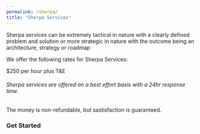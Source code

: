 ```yaml
---
permalink: /sherpa/
title: "Sherpa Services"
---
```


Sherpa services can be extremely tactical in nature with a clearly defined problem and solution or more strategic in nature with the outcome being an architecture, strategy or roadmap

We offer the following rates for Sherpa Services:

$250 per hour plus T&E

###### Sherpa services are offered on a best effort basis with a 24hr response time.
The money is non-refundable, but sastisfaction is guaranteed.


### Get Started